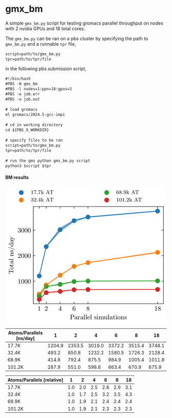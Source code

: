 # gmx_bm

A simple `gmx_bm.py` script for testing gromacs parallel throughput on nodes with 2 nvidia GPUs and 18 total cores.

The `gmx_bm.py` can be ran on a pbs cluster by specifying the path to `gmx_bm.py` and a runnable `tpr` file,
```
script=path/to/gmx_bm.py
tpr=path/to/tpr/file
```

in the following pbs submission script,

```
#!/bin/bash
#PBS -N gmx_bm
#PBS -l nodes=1:ppn=18:gpus=2
#PBS -e job.err
#PBS -o job.out

# load gromacs
ml gromacs/2024.5-gcc-impi

# cd in working directory
cd ${PBS_O_WORKDIR}

# specify files to be ran
script=path/to/gmx_bm.py
tpr=path/to/tpr/file

# run the gmx python gmx_bm.py script
python3 $script $tpr
```

#### BM results

<p align="center">
  <img src="data/nsday.png" width="500" title="hover text">
</p>

| Atoms/Parallels [ns/day] | 1        | 2        | 4         | 6         | 8         | 18        |
|-----------------|----------|----------|-----------|-----------|-----------|-----------|
| 17.7K           | 1204.9   | 2353.5   | 3019.0    | 3372.2    | 3515.4    | 3748.1    |
| 32.4K           | 493.2    | 850.8    | 1232.2    | 1580.5    | 1726.3    | 2128.4    |
| 68.9K           | 414.8    | 792.4    | 875.5     | 984.9     | 1005.4    | 1011.8    |
| 101.2K          | 287.9    | 551.0    | 598.6     | 663.4     | 670.9     | 675.9     |


| Atoms/Parallels [relative] | 1        | 2        | 4         | 6         | 8         | 18        |
|-----------------|----------|----------|-----------|-----------|-----------|-----------|
| 17.7K           | 1.0      | 2.0      | 2.5       | 2.8       | 2.9       | 3.1       |
| 32.4K           | 1.0      | 1.7      | 2.5       | 3.2       | 3.5       | 4.3       |
| 68.9K           | 1.0      | 1.9      | 2.1       | 2.4       | 2.4       | 2.4       |
| 101.2K          | 1.0      | 1.9      | 2.1       | 2.3       | 2.3       | 2.3       |
